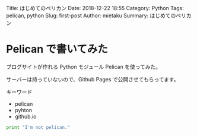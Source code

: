 Title: はじめてのペリカン
Date: 2018-12-22 18:55
Category: Python
Tags: pelican, python
Slug: first-post
Author: mietaku
Summary: はじめてのペリカン

# Pelican で書いてみた

ブログサイトが作れる Python モジュール Pelican を使ってみた。

サーバーは持っていないので、Github Pages で公開させてもらってます。

キーワード

- pelican
- pyhton
- github.io

 ```python
 print "I'm not pelican."
 ```

